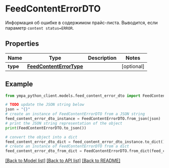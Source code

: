 # FeedContentErrorDTO

Информация об ошибке в содержимом прайс-листа. Выводится, если параметр `content status=ERROR`. 

## Properties

Name | Type | Description | Notes
------------ | ------------- | ------------- | -------------
**type** | [**FeedContentErrorType**](FeedContentErrorType.md) |  | [optional] 

## Example

```python
from ympa_python_client.models.feed_content_error_dto import FeedContentErrorDTO

# TODO update the JSON string below
json = "{}"
# create an instance of FeedContentErrorDTO from a JSON string
feed_content_error_dto_instance = FeedContentErrorDTO.from_json(json)
# print the JSON string representation of the object
print(FeedContentErrorDTO.to_json())

# convert the object into a dict
feed_content_error_dto_dict = feed_content_error_dto_instance.to_dict()
# create an instance of FeedContentErrorDTO from a dict
feed_content_error_dto_from_dict = FeedContentErrorDTO.from_dict(feed_content_error_dto_dict)
```
[[Back to Model list]](../README.md#documentation-for-models) [[Back to API list]](../README.md#documentation-for-api-endpoints) [[Back to README]](../README.md)


